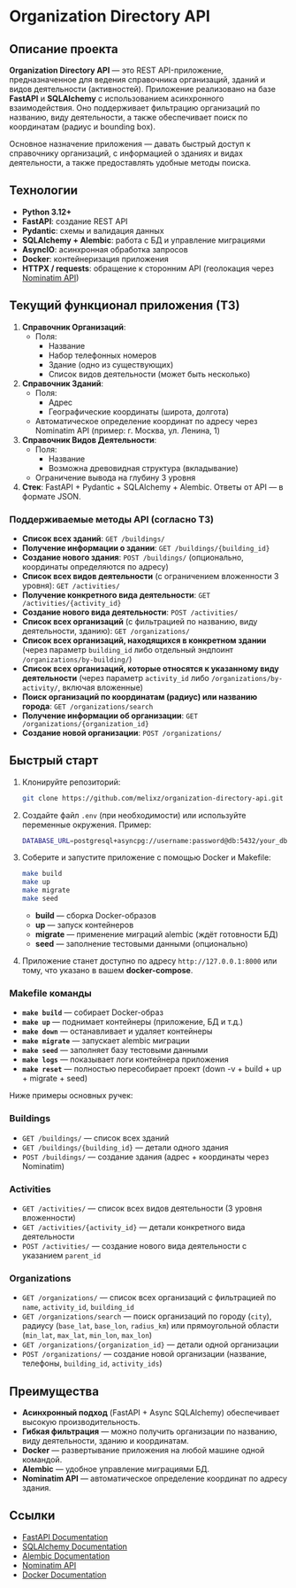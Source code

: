 # Organization Directory API

## Описание проекта

**Organization Directory API** — это REST API-приложение, предназначенное для ведения справочника организаций, зданий и видов деятельности (активностей). Приложение реализовано на базе **FastAPI** и **SQLAlchemy** с использованием асинхронного взаимодействия. Оно поддерживает фильтрацию организаций по названию, виду деятельности, а также обеспечивает поиск по координатам (радиус и bounding box). 

Основное назначение приложения — давать быстрый доступ к справочнику организаций, с информацией о зданиях и видах деятельности, а также предоставлять удобные методы поиска.

## Технологии

- **Python 3.12+**
- **FastAPI**: создание REST API
- **Pydantic**: схемы и валидация данных
- **SQLAlchemy + Alembic**: работа с БД и управление миграциями
- **AsyncIO**: асинхронная обработка запросов
- **Docker**: контейнеризация приложения
- **HTTPX / requests**: обращение к сторонним API (геолокация через [Nominatim API](https://nominatim.org/release-docs/develop/api/Search/))

## Текущий функционал приложения (ТЗ)

1. **Справочник Организаций**:
   - Поля:
     - Название
     - Набор телефонных номеров
     - Здание (одно из существующих)
     - Список видов деятельности (может быть несколько)
2. **Справочник Зданий**:
   - Поля:
     - Адрес
     - Географические координаты (широта, долгота)
   - Автоматическое определение координат по адресу через Nominatim API (пример: г. Москва, ул. Ленина, 1)
3. **Справочник Видов Деятельности**:
   - Поля:
     - Название
     - Возможна древовидная структура (вкладывание)
   - Ограничение вывода на глубину 3 уровня
4. **Стек**: FastAPI + Pydantic + SQLAlchemy + Alembic. Ответы от API — в формате JSON.

### Поддерживаемые методы API (согласно ТЗ)

- **Список всех зданий**: `GET /buildings/`
- **Получение информации о здании**: `GET /buildings/{building_id}`
- **Создание нового здания**: `POST /buildings/` (опционально, координаты определяются по адресу)
- **Список всех видов деятельности** (с ограничением вложенности 3 уровня): `GET /activities/`
- **Получение конкретного вида деятельности**: `GET /activities/{activity_id}`
- **Создание нового вида деятельности**: `POST /activities/`
- **Список всех организаций** (с фильтрацией по названию, виду деятельности, зданию): `GET /organizations/`
- **Список всех организаций, находящихся в конкретном здании** (через параметр `building_id` либо отдельный эндпоинт `/organizations/by-building/`)
- **Список всех организаций, которые относятся к указанному виду деятельности** (через параметр `activity_id` либо `/organizations/by-activity/`, включая вложенные)
- **Поиск организаций по координатам (радиус) или названию города**: `GET /organizations/search`
- **Получение информации об организации**: `GET /organizations/{organization_id}`
- **Создание новой организации**: `POST /organizations/`

## Быстрый старт

1. Клонируйте репозиторий:
   ```bash
   git clone https://github.com/melixz/organization-directory-api.git
   ```
2. Создайте файл `.env` (при необходимости) или используйте переменные окружения. Пример:
   ```bash
   DATABASE_URL=postgresql+asyncpg://username:password@db:5432/your_db
   ```
3. Соберите и запустите приложение с помощью Docker и Makefile:
   ```bash
   make build
   make up
   make migrate
   make seed
   ```
   - **build** — сборка Docker-образов
   - **up** — запуск контейнеров
   - **migrate** — применение миграций alembic (ждёт готовности БД)
   - **seed** — заполнение тестовыми данными (опционально)

4. Приложение станет доступно по адресу `http://127.0.0.1:8000` или тому, что указано в вашем **docker-compose**.

### Makefile команды

- **`make build`** — собирает Docker-образ
- **`make up`** — поднимает контейнеры (приложение, БД и т.д.)
- **`make down`** — останавливает и удаляет контейнеры
- **`make migrate`** — запускает alembic миграции
- **`make seed`** — заполняет базу тестовыми данными
- **`make logs`** — показывает логи контейнера приложения
- **`make reset`** — полностью пересобирает проект (down -v + build + up + migrate + seed)

Ниже примеры основных ручек:

### Buildings
- `GET /buildings/` — список всех зданий
- `GET /buildings/{building_id}` — детали одного здания
- `POST /buildings/` — создание здания (адрес + координаты через Nominatim)

### Activities
- `GET /activities/` — список всех видов деятельности (3 уровня вложенности)
- `GET /activities/{activity_id}` — детали конкретного вида деятельности
- `POST /activities/` — создание нового вида деятельности с указанием `parent_id`

### Organizations
- `GET /organizations/` — список всех организаций с фильтрацией по `name`, `activity_id`, `building_id`
- `GET /organizations/search` — поиск организаций по городу (`city`), радиусу (`base_lat`, `base_lon`, `radius_km`) или прямоугольной области (`min_lat`, `max_lat`, `min_lon`, `max_lon`)
- `GET /organizations/{organization_id}` — детали одной организации
- `POST /organizations/` — создание новой организации (название, телефоны, `building_id`, `activity_ids`)

## Преимущества

- **Асинхронный подход** (FastAPI + Async SQLAlchemy) обеспечивает высокую производительность.
- **Гибкая фильтрация** — можно получить организации по названию, виду деятельности, зданию и координатам.
- **Docker** — развертывание приложения на любой машине одной командой.
- **Alembic** — удобное управление миграциями БД.
- **Nominatim API** — автоматическое определение координат по адресу здания.


## Ссылки

- [FastAPI Documentation](https://fastapi.tiangolo.com/)
- [SQLAlchemy Documentation](https://docs.sqlalchemy.org/)
- [Alembic Documentation](https://alembic.sqlalchemy.org/)
- [Nominatim API](https://nominatim.org/release-docs/develop/api/Search/)
- [Docker Documentation](https://docs.docker.com/)
